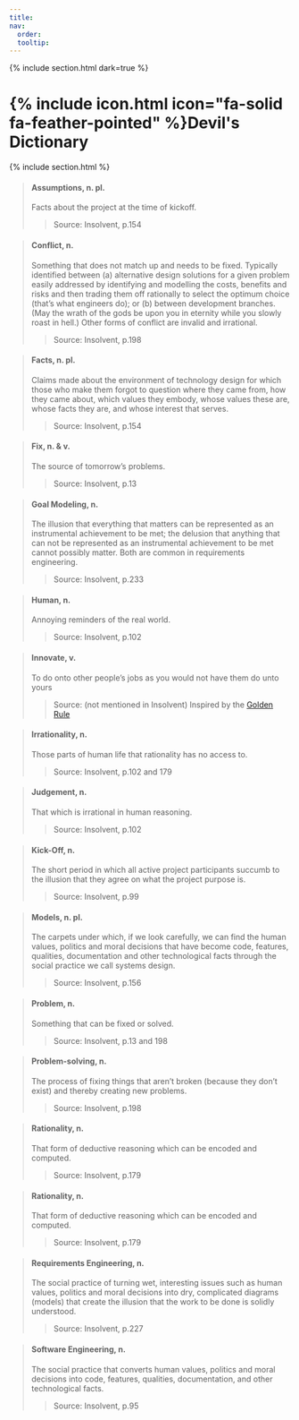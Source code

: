 ```yaml
---
title: 
nav:
  order: 
  tooltip: 
---
```

{% include section.html dark=true %}
# {% include icon.html icon="fa-solid fa-feather-pointed" %}Devil's Dictionary


{% include section.html %}

>#### Assumptions, n. pl.
>
> Facts about the project at the time of kickoff.
>> Source: Insolvent, p.154 

>#### Conflict, n.
>
> Something that does not match up and needs to be fixed. Typically identified between (a) alternative design solutions for a given problem easily addressed by identifying and modelling the costs, benefits and risks and then trading them off rationally to select the optimum choice (that’s what engineers do); or (b) between development branches. (May the wrath of the gods be upon you in eternity while you slowly roast in hell.) Other forms of conflict are invalid and irrational.
>> Source: Insolvent, p.198

>#### Facts, n. pl.
>
> Claims made about the environment of technology design for which those who make them forgot to question where they came from, how they came about, which values they embody, whose values these are, whose facts they are, and whose interest that serves.
>> Source: Insolvent, p.154 

>#### Fix, n. & v.
>
> The source of tomorrow’s problems.
>> Source: Insolvent, p.13

>#### Goal Modeling, n.
>
> The illusion that everything that matters can be represented as an instrumental achievement to be met; the delusion that anything that can not be represented as an instrumental achievement to be met cannot possibly matter. Both are common in requirements engineering.
>> Source: Insolvent, p.233

>#### Human, n.
>
> Annoying reminders of the real world.
>> Source: Insolvent, p.102

>#### Innovate, v.
>
> To do onto other people’s jobs as you would not have them do unto yours
>> Source: (not mentioned in Insolvent) Inspired by the [Golden Rule](https://www.britannica.com/topic/Golden-Rule)

>#### Irrationality, n.
>
> Those parts of human life that rationality has no access to.
>> Source: Insolvent, p.102 and 179

>#### Judgement, n.
>
> That which is irrational in human reasoning.
>> Source: Insolvent, p.102

>#### Kick-Off, n.
>
> The short period in which all active project participants succumb to the illusion that they agree on what the project purpose is.
>> Source: Insolvent, p.99

>#### Models, n. pl.
>
> The carpets under which, if we look carefully, we can find the human values, politics and moral decisions that have become code, features, qualities, documentation and other technological facts through the social practice we call systems design.
>> Source: Insolvent, p.156

>#### Problem, n.
>
> Something that can be fixed or solved.
>> Source: Insolvent, p.13 and 198

>#### Problem-solving, n.
>
> The process of fixing things that aren’t broken (because they don’t exist) and thereby creating new problems.
>> Source: Insolvent, p.198

>#### Rationality, n.
>
> That form of deductive reasoning which can be encoded and computed.
>> Source: Insolvent, p.179

>#### Rationality, n.
>
> That form of deductive reasoning which can be encoded and computed.
>> Source: Insolvent, p.179

>#### Requirements Engineering, n.
>
> The social practice of turning wet, interesting issues such as human values, politics and moral decisions into dry, complicated diagrams (models) that create the illusion that the work to be done is solidly understood.
>> Source: Insolvent, p.227

>#### Software Engineering, n.
>
> The social practice that converts human values, politics and moral decisions into code, features, qualities, documentation, and other technological facts.
>> Source: Insolvent, p.95






